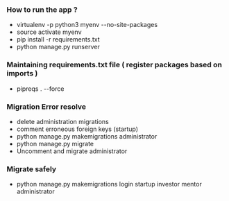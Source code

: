 ### How to run the app ?
 - virtualenv -p python3 myenv --no-site-packages
 - source activate myenv
 - pip install -r requirements.txt
  - python manage.py runserver
 
### Maintaining requirements.txt file ( register packages based on imports )
 - pipreqs . --force

### Migration Error resolve
 - delete administration migrations
 - comment erroneous foreign keys (startup)
 - python manage.py makemigrations administrator
 - python manage.py migrate
 - Uncomment and migrate administrator
### Migrate safely
 - python manage.py makemigrations login startup investor mentor administrator

